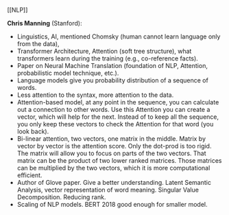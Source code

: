 [[NLP]]

**Chris Manning** (Stanford):  
- Linguistics, AI, mentioned Chomsky (human cannot learn language only from the data), 
- Transformer Architecture, Attention (soft tree structure), what transformers learn during the training (e.g., co-reference facts). 
- Paper on Neural Machine Translation (foundation of NLP, Attention, probabilistic model technique, etc.).
- Language models give you probability distribution of a sequence of words.
- Less attention to the syntax, more attention to the data. 
- Attention-based model, at any point in the sequence, you can calculate out a connection to other words. Use this Attention you can create a vector, which will help for the next. Instead of to keep all the sequence, you only keep these vectors to check the Attention for that word (you look back).
- Bi-linear attention, two vectors, one matrix in the middle. Matrix by vector by vector is the attention score. Only the dot-prod is too rigid. The matrix will allow you to focus on parts of the two vectors. That matrix can be the product of two lower ranked matrices. Those matrices can be multiplied by the two vectors, which it is more computational efficient.  
- Author of Glove paper. Give a better understanding. Latent Semantic Analysis, vector representation of word meaning. Singular Value Decomposition. Reducing rank. 
- Scaling of NLP models. BERT 2018 good enough for smaller model. 
